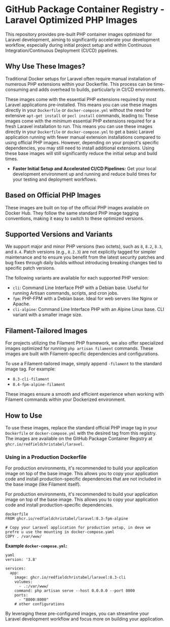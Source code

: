 # GitHub Package Container Registry - Laravel Optimized PHP Images

This repository provides pre-built PHP container images optimized for Laravel development, aiming to significantly accelerate your development workflow, especially during initial project setup and within Continuous Integration/Continuous Deployment (CI/CD) pipelines.

## Why Use These Images?

Traditional Docker setups for Laravel often require manual installation of numerous PHP extensions within your Dockerfile. This process can be time-consuming and adds overhead to builds, particularly in CI/CD environments.

These images come with the essential PHP extensions required by most Laravel applications pre-installed. This means you can use these images directly in your `Dockerfile` or `docker-compose.yml` without the need for extensive `apt-get install` or `pecl install` commands, leading to:
These images come with the *minimum* essential PHP extensions required for a fresh Laravel installation to run. This means you can use these images directly in your `Dockerfile` or `docker-compose.yml` to get a basic Laravel application running with fewer manual extension installations compared to using official PHP images. However, depending on your project's specific dependencies, you may still need to install additional extensions. Using these base images will still significantly reduce the initial setup and build times.

- **Faster Initial Setup and Accelerated CI/CD Pipelines:** Get your local development environment up and running and reduce build times for your testing and deployment workflows.

## Based on Official PHP Images

These images are built on top of the official PHP images available on Docker Hub. They follow the same standard PHP image tagging conventions, making it easy to switch to these optimized versions.

## Supported Versions and Variants
We support major and minor PHP versions (two octets), such as `8`, `8.2`, `8.3`, and `8.4`. Patch versions (e.g., `8.2.3`) are not explicitly tagged for simpler maintenance and to ensure you benefit from the latest security patches and bug fixes through daily builds without introducing breaking changes tied to specific patch versions.

The following variants are available for each supported PHP version:

- `cli`: Command Line Interface PHP with a Debian base. Useful for running Artisan commands, scripts, and cron jobs.
- `fpm`: PHP-FPM with a Debian base. Ideal for web servers like Nginx or Apache.
- `cli-alpine`: Command Line Interface PHP with an Alpine Linux base. CLI variant with a smaller image size.
## Filament-Tailored Images

For projects utilizing the Filament PHP framework, we also offer specialized images optimized for running `php artisan filament` commands. These images are built with Filament-specific dependencies and configurations.

To use a Filament-tailored image, simply append `-filament` to the standard image tag. For example:

- `8.3-cli-filament`
- `8.4-fpm-alpine-filament`

These images ensure a smooth and efficient experience when working with Filament commands within your Dockerized environment.

## How to Use
To use these images, replace the standard official PHP image tag in your `Dockerfile` or `docker-compose.yml` with the desired tag from this registry.
The images are available on the GitHub Package Container Registry at `ghcr.io/redfieldchristabel/laravel`.

### Using in a Production Dockerfile

For production environments, it's recommended to build your application image on top of the base image. This allows you to copy your application code and install production-specific dependencies that are not included in the base image (like Filament itself).



For production environments, it's recommended to build your application image on top of the base image. This allows you to copy your application code and install production-specific dependencies.

```
dockerfile
FROM ghcr.io/redfieldchristabel/laravel:8.3-fpm-alpine

# Copy your Laravel application for production setup, in deve we prefre u use the mounting in docker-compose.yaml
COPY . /var/www/

```
**Example `docker-compose.yml`:**
```
yaml
version: '3.8'

services:
  app:
    image: ghcr.io/redfieldchristabel/laravel:8.3-cli
    volumes:
      - .:/var/www/
    command: php artisan serve --host 0.0.0.0 --port 8000
    ports:
      - "8000:8000"
    # other configurations
```

By leveraging these pre-configured images, you can streamline your Laravel development workflow and focus more on building your application.